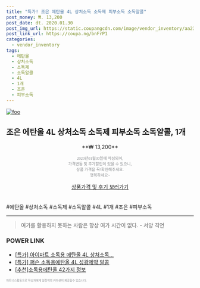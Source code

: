 ```yaml
--- 
title: "특가! 조은 에탄올 4L 상처소독 소독제 피부소독 소독알콜" 
post_money: ₩. 13,200 
post_date: dt. 2020.01.30 
post_img_url: https://static.coupangcdn.com/image/vendor_inventory/aa23/17c6d1898c610926f4f5734ef84881007146cf1dd856b631fef3b6372030.jpg 
post_link_url: https://coupa.ng/bnFrP1 
categories: 
  - vendor_inventory 
tags: 
  - 에탄올 
  - 상처소독 
  - 소독제 
  - 소독알콜 
  - 4L 
  - 1개 
  - 조은 
  - 피부소독 
--- 
```

[![foo](https://static.coupangcdn.com/image/vendor_inventory/aa23/17c6d1898c610926f4f5734ef84881007146cf1dd856b631fef3b6372030.jpg)](https://coupa.ng/bnFrP1) 

## 조은 에탄올 4L 상처소독 소독제 피부소독 소독알콜, 1개 
<p style="text-align: center;">**₩ 13,200**</p> 
<p style="text-align: center;"><span style="color: #898c8f; font-family: Georgia,Times,serif; font-size: 0.75em;">2020년01월30일에 작성되어, <br>가격변동 및 추가할인이 있을 수 있으니,<br> 상품 가격을 꼭!확인해주세요.<br>행복하세요~</span> 
</p>	 
<div markdown="0" style="text-align: center;"><a href="https://coupa.ng/bnFrP1" class="btn btn--success">상품가격 및 후기 보러가기</a></div> 
<br><br> 
  #에탄올 #상처소독 #소독제 #소독알콜 #4L #1개 #조은 #피부소독 
<hr> 

> 여가를 활용하지 못하는 사람은 항상 여가 시간이 없다. - 서양 격언 


### POWER LINK

* <a href="https://blog.naver.com/an0733/221789990962" target="_blank">[특가] 아이마트 소독용 에탄올 4L 상처소독...</a>
* <a href="https://blog.naver.com/santokki14/221790591966" target="_blank">[특가] 퍼슨 소독용에탄올 4L 성광제약 알콜</a>
* <a href="https://blog.naver.com/fasyy4321/221789541878" target="_blank">[추천]소독용에탄올 42가지 정보</a>

<span style="color: #898c8f; font-family: Georgia,Times,serif; font-size: 0.55em;">파트너스활동으로 작성자에게 일정액의 커미션이 제공될수 있습니다.</span> 
